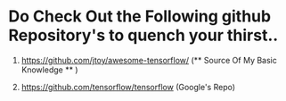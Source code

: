 # Do Check Out the Following github Repository's to quench your thirst..

1. https://github.com/jtoy/awesome-tensorflow/ (** Source Of My  Basic Knowledge ** )

2. https://github.com/tensorflow/tensorflow (Google's Repo)
